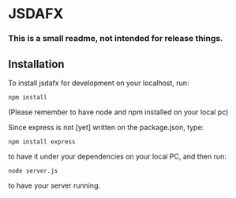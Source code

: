 JSDAFX
=============
### This is a small readme, not intended for release things.

## Installation
To install jsdafx for development on your 
localhost, run:
```
npm install
```

(Please remember to have node and npm installed
on your local pc)

Since express is not [yet] written on the 
package.json, type:
```
npm install express
```

to have it under your dependencies on your 
local PC, and then run:
```
node server.js
```
to have your server running.

